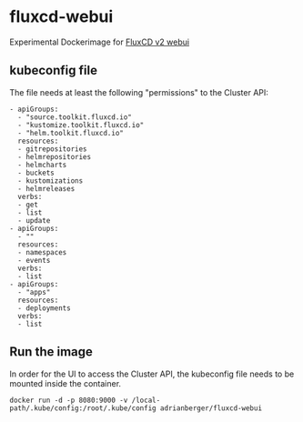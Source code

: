 # fluxcd-webui

Experimental Dockerimage for [FluxCD v2 webui](https://github.com/fluxcd/webui)

## kubeconfig file

The file needs at least the following "permissions" to the Cluster API:
```
- apiGroups:
  - "source.toolkit.fluxcd.io"
  - "kustomize.toolkit.fluxcd.io"
  - "helm.toolkit.fluxcd.io"
  resources:
  - gitrepositories
  - helmrepositories
  - helmcharts
  - buckets
  - kustomizations
  - helmreleases
  verbs:
  - get
  - list
  - update
- apiGroups:
  - ""
  resources:
  - namespaces
  - events
  verbs:
  - list
- apiGroups:
  - "apps"
  resources:
  - deployments
  verbs:
  - list
```

## Run the image

In order for the UI to access the Cluster API, the kubeconfig file needs to be mounted inside the container.

`docker run -d -p 8080:9000 -v /local-path/.kube/config:/root/.kube/config adrianberger/fluxcd-webui`
